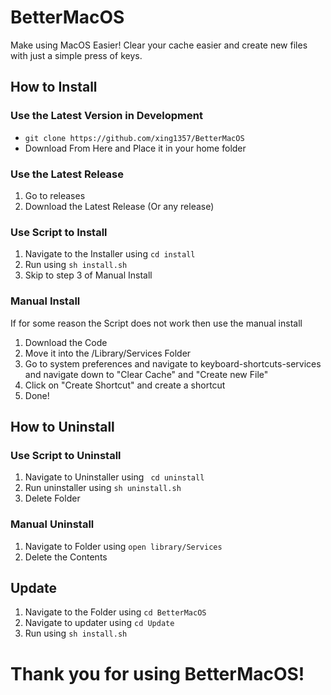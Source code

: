 # BetterMacOS
Make using MacOS Easier! Clear your cache easier and create new files with just a simple press of keys.
## How to Install

### Use the Latest Version in Development
* `git clone https://github.com/xing1357/BetterMacOS`
* Download From Here and Place it in your home folder

### Use the Latest Release
1. Go to releases
2. Download the Latest Release (Or any release)

### Use Script to Install
1. Navigate to the Installer using ```cd install```
2. Run using ```sh install.sh```
3. Skip to step 3 of Manual Install

### Manual Install
If for some reason the Script does not work then use the manual install
1. Download the Code
2. Move it into the /Library/Services Folder
3. Go to system preferences and navigate to keyboard-shortcuts-services and navigate down to "Clear Cache" and "Create new File"
4. Click on "Create Shortcut" and create a shortcut
5. Done!

## How to Uninstall
### Use Script to Uninstall
1. Navigate to Uninstaller using ``` cd uninstall```
2. Run uninstaller using ```sh uninstall.sh```
3. Delete Folder

### Manual Uninstall
1. Navigate to Folder using ```open library/Services```
2. Delete the Contents

## Update
1. Navigate to the Folder using ```cd BetterMacOS```
2. Navigate to updater using ```cd Update```
3. Run using ```sh install.sh```

# Thank you for using BetterMacOS!

